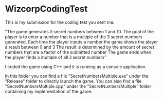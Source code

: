 # WizcorpCodingTest

This is my submission for the coding test you sent me.

"The game generates 3 secret numbers between 1 and 10.
The goal of the player is to enter a number that is a multiple of the 3 secret numbers generated.
Each time the player inputs a number the game shows the player a result between 0 and 3
The result is determined by the amount of secret numbers that are a factor of the submitted number
The game ends when the player finds a multiple of all 3 secret numbers"

I coded the game using C++ and it is running as a console application. 

In this folder you can find a file "SecretNumbersMultiple.exe" under the "Release" folder to directly launch the game.
You can also find a file "SecretNumbersMultiple.cpp" under the "SecretNumbersMultiple" folder containing my implementation of the game.
